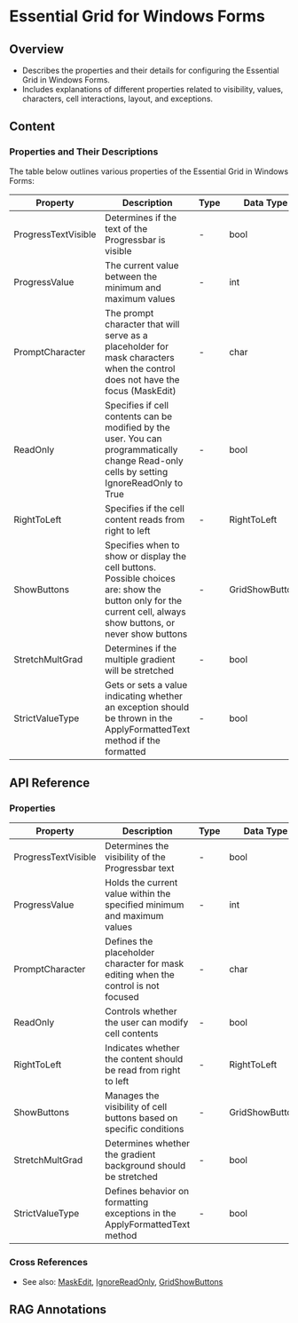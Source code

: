 <!--
source: image
domain: syncfusion-sdk
task: pdf-ocr-to-markdown
language: en
source_filename: page_1174.jpeg
document_name: grid
page_number: 1174
page_id: grid#page_1174
product: Syncfusion Winforms
version: 11.4.0.26
timestamp: 2025-08-09T05:35:18Z
fidelity: lossless
-->

# Essential Grid for Windows Forms

## Overview

- Describes the properties and their details for configuring the Essential Grid in Windows Forms.
- Includes explanations of different properties related to visibility, values, characters, cell interactions, layout, and exceptions.

## Content

### Properties and Their Descriptions

The table below outlines various properties of the Essential Grid in Windows Forms:

| Property           | Description                                                                                   | Type  | Data Type          |
|--------------------|-----------------------------------------------------------------------------------------------|-------|--------------------|
| ProgressTextVisible | Determines if the text of the Progressbar is visible                                    | -     | bool               |
| ProgressValue     | The current value between the minimum and maximum values                                   | -     | int                |
| PromptCharacter    | The prompt character that will serve as a placeholder for mask characters when the control does not have the focus (MaskEdit) | -     | char               |
| ReadOnly           | Specifies if cell contents can be modified by the user. You can programmatically change Read-only cells by setting IgnoreReadOnly to True | -     | bool               |
| RightToLeft        | Specifies if the cell content reads from right to left                                       | -     | RightToLeft        |
| ShowButtons       | Specifies when to show or display the cell buttons. Possible choices are: show the button only for the current cell, always show buttons, or never show buttons | -     | GridShowButtons   |
| StretchMultGrad    | Determines if the multiple gradient will be stretched                                           | -     | bool               |
| StrictValueType    | Gets or sets a value indicating whether an exception should be thrown in the ApplyFormattedText method if the formatted | -     | bool               |

## API Reference

### Properties

| Property           | Description                                                                                   | Type  | Data Type          |
|--------------------|-----------------------------------------------------------------------------------------------|-------|--------------------|
| ProgressTextVisible | Determines the visibility of the Progressbar text                                    | -     | bool               |
| ProgressValue     | Holds the current value within the specified minimum and maximum values                | -     | int                |
| PromptCharacter    | Defines the placeholder character for mask editing when the control is not focused    | -     | char               |
| ReadOnly           | Controls whether the user can modify cell contents                                      | -     | bool               |
| RightToLeft        | Indicates whether the content should be read from right to left                         | -     | RightToLeft        |
| ShowButtons       | Manages the visibility of cell buttons based on specific conditions                      | -     | GridShowButtons   |
| StretchMultGrad    | Determines whether the gradient background should be stretched                         | -     | bool               |
| StrictValueType    | Defines behavior on formatting exceptions in the ApplyFormattedText method              | -     | bool               |

### Cross References

- See also: [MaskEdit](#maskedit), [IgnoreReadOnly](#ignorereadonly), [GridShowButtons](#gridshowbuttons)

## RAG Annotations

<!-- tags: essential-grid, windows-forms, syncfusion, progressbar, maskedit, cell-interaction, gradient, exceptions, bool, int, RightToLeft, GridShowButtons, strict-value, ProgressTextVisible. keywords: essential-grid, windows-forms, syncfusion, properties, cell, readonly, righttoleft, gradient, exceptions, maskedit, progressbar, strict-value, showbuttons, progressvalue, promptcharacter. -->
